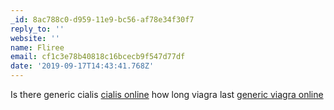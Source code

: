 ```yaml
---
_id: 8ac788c0-d959-11e9-bc56-af78e34f30f7
reply_to: ''
website: ''
name: Fliree
email: cf1c3e78b40818c16bcecb9f547d77df
date: '2019-09-17T14:43:41.768Z'
---
```

Is there generic cialis <a href="http://cialismrxcialis.com/#">cialis online</a> how long viagra last <a href="http://genviagramdmrx.com/#">generic viagra online</a>
